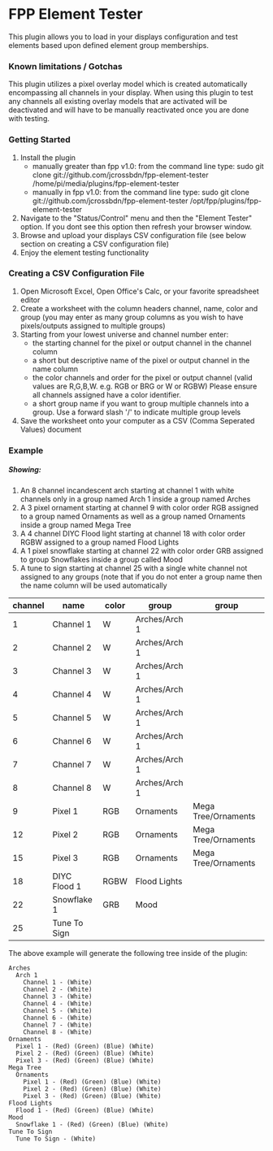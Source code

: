 # FPP Element Tester

This plugin allows you to load in your displays configuration and test elements based upon defined element group memberships.

### Known limitations / Gotchas
This plugin utilizes a pixel overlay model which is created automatically encompassing all channels in your display.
When using this plugin to test any channels all existing overlay models that are activated will be deactivated and will have to be manually reactivated once you are done with testing.

### Getting Started
1. Install the plugin
   - manually greater than fpp v1.0: from the command line type: sudo git clone git://github.com/jcrossbdn/fpp-element-tester /home/pi/media/plugins/fpp-element-tester
   - manually in fpp v1.0: from the command line type: sudo git clone git://github.com/jcrossbdn/fpp-element-tester /opt/fpp/plugins/fpp-element-tester
2. Navigate to the "Status/Control" menu and then the "Element Tester" option. If you dont see this option then refresh your browser window.
3. Browse and upload your displays CSV configuration file (see below section on creating a CSV configuration file)
4. Enjoy the element testing functionality 

### Creating a CSV Configuration File
1. Open Microsoft Excel, Open Office's Calc, or your favorite spreadsheet editor
2. Create a worksheet with the column headers channel, name, color and group (you may enter as many group columns as you wish to have pixels/outputs assigned to multiple groups)
3. Starting from your lowest universe and channel number enter: 
   - the starting channel for the pixel or output channel in the channel column
   - a short but descriptive name of the pixel or output channel in the name column
   - the color channels and order for the pixel or output channel (valid values are R,G,B,W.  e.g. RGB or BRG or W or RGBW) Please ensure all channels assigned have a color identifier.
   - a short group name if you want to group multiple channels into a group. Use a forward slash '/' to indicate multiple group levels
4. Save the worksheet onto your computer as a CSV (Comma Seperated Values) document


### Example
##### Showing:
1. An 8 channel incandescent arch starting at channel 1 with white channels only in a group named Arch 1 inside a group named Arches
2. A 3 pixel ornament starting at channel 9 with color order RGB assigned to a group named Ornaments as well as a group named Ornaments inside a group named Mega Tree
3. A 4 channel DIYC Flood light starting at channel 18 with color order RGBW assigned to a group named Flood Lights
4. A 1 pixel snowflake starting at channel 22 with color order GRB assigned to group Snowflakes inside a group called Mood
5. A tune to sign starting at channel 25 with a single white channel not assigned to any groups (note that if you do not enter a group name then the name column will be used automatically

| channel | name         | color | group         | group               |
|---------|--------------|-------|---------------|---------------------|
| 1       | Channel 1    | W     | Arches/Arch 1 |                     |
| 2       | Channel 2    | W     | Arches/Arch 1 |                     |
| 3       | Channel 3    | W     | Arches/Arch 1 |                     |
| 4       | Channel 4    | W     | Arches/Arch 1 |                     |
| 5       | Channel 5    | W     | Arches/Arch 1 |                     |
| 6       | Channel 6    | W     | Arches/Arch 1 |                     |
| 7       | Channel 7    | W     | Arches/Arch 1 |                     |
| 8       | Channel 8    | W     | Arches/Arch 1 |                     |
| 9       | Pixel 1      | RGB   | Ornaments     | Mega Tree/Ornaments |
| 12      | Pixel 2      | RGB   | Ornaments     | Mega Tree/Ornaments |
| 15      | Pixel 3      | RGB   | Ornaments     | Mega Tree/Ornaments |
| 18      | DIYC Flood 1 | RGBW  | Flood Lights  |                     |
| 22      | Snowflake 1  | GRB   | Mood          |                     |
| 25      | Tune To Sign |       |               |                     |




The above example will generate the following tree inside of the plugin:
```
Arches
  Arch 1
    Channel 1 - (White)
    Channel 2 - (White)
    Channel 3 - (White)
    Channel 4 - (White)
    Channel 5 - (White)
    Channel 6 - (White)
    Channel 7 - (White)
    Channel 8 - (White)
Ornaments
  Pixel 1 - (Red) (Green) (Blue) (White)
  Pixel 2 - (Red) (Green) (Blue) (White)
  Pixel 3 - (Red) (Green) (Blue) (White)
Mega Tree
  Ornaments
    Pixel 1 - (Red) (Green) (Blue) (White)
    Pixel 2 - (Red) (Green) (Blue) (White)
    Pixel 3 - (Red) (Green) (Blue) (White)
Flood Lights
  Flood 1 - (Red) (Green) (Blue) (White)
Mood
  Snowflake 1 - (Red) (Green) (Blue) (White)
Tune To Sign
  Tune To Sign - (White)
```
